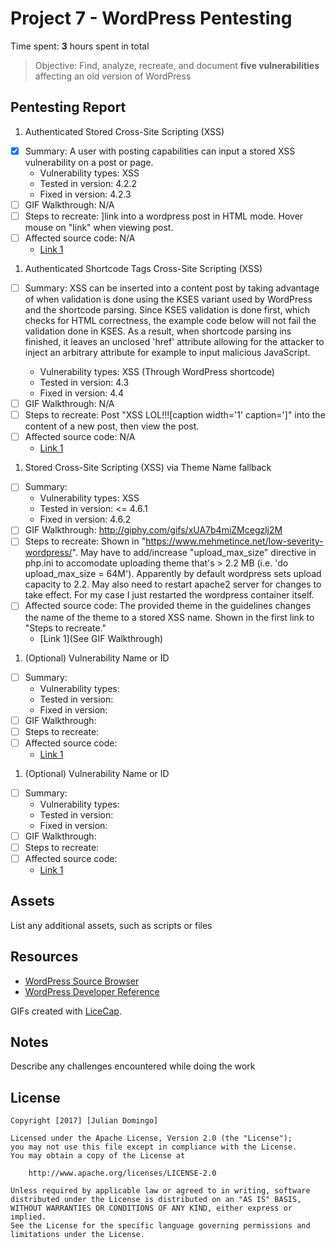 # Project 7 - WordPress Pentesting

Time spent: **3** hours spent in total

> Objective: Find, analyze, recreate, and document **five vulnerabilities** affecting an old version of WordPress

## Pentesting Report

1. Authenticated Stored Cross-Site Scripting (XSS) 
  - [X] Summary: A user with posting capabilities can input a stored XSS vulnerability on a post or page. 
    - Vulnerability types: XSS
    - Tested in version: 4.2.2
    - Fixed in version: 4.2.3
  - [ ] GIF Walkthrough: N/A
  - [ ] Steps to recreate: <a href="[caption code=">]</a><a title=" onmouseover=alert('test')  ">link</a> into a wordpress post in HTML mode. Hover mouse on "link" when viewing post.
  - [ ] Affected source code: N/A
    - [Link 1](https://ibb.co/hwUUDv)

1. Authenticated Shortcode Tags Cross-Site Scripting (XSS) 
  - [ ] Summary: XSS can be inserted into a content post by taking advantage of when validation is done using the KSES variant used by WordPress and the shortcode parsing. Since KSES validation is done first, which checks for HTML correctness, the example code below will not fail the validation done in KSES. As a result, when shortcode parsing ins finished, it leaves an unclosed 'href' attribute allowing for the attacker to inject an arbitrary <a> attribute for example to input malicious JavaScript. 
    - Vulnerability types: XSS (Through WordPress shortcode)
    - Tested in version: 4.3
    - Fixed in version: 4.4
  - [ ] GIF Walkthrough: N/A
  - [ ] Steps to recreate: Post "XSS LOL!!![caption width='1' caption='<a href="' ">]</a><a href="http://onMouseOver='alert(/xss/)' style='display:block;position:absolute;top:0px;left:0px;margin-left:-1000px;margin-top:-1000px;width:99999px;height:99999px;'"></a>" into the content of a new post, then view the post.
  - [ ] Affected source code: N/A
    - [Link 1](http://imgur.com/a/MIeZA)

1. Stored Cross-Site Scripting (XSS) via Theme Name fallback
  - [ ] Summary: 
    - Vulnerability types: XSS
    - Tested in version: <= 4.6.1
    - Fixed in version: 4.6.2
  - [ ] GIF Walkthrough: http://giphy.com/gifs/xUA7b4miZMcegzlj2M
  - [ ] Steps to recreate: Shown in "https://www.mehmetince.net/low-severity-wordpress/". May have to add/increase "upload_max_size" directive in php.ini to accomodate uploading theme that's > 2.2 MB (i.e. 'do upload_max_size = 64M'). Apparently by default wordpress sets upload capacity to 2.2. May also need to restart apache2 server for changes to take effect. For my case I just restarted the wordpress container itself.
  - [ ] Affected source code: The provided theme in the guidelines changes the name of the theme to a stored XSS name. Shown in the first link to "Steps to recreate."
    - [Link 1](See GIF Walkthrough)
1. (Optional) Vulnerability Name or ID
  - [ ] Summary: 
    - Vulnerability types:
    - Tested in version:
    - Fixed in version: 
  - [ ] GIF Walkthrough: 
  - [ ] Steps to recreate: 
  - [ ] Affected source code:
    - [Link 1](https://core.trac.wordpress.org/browser/tags/version/src/source_file.php)
1. (Optional) Vulnerability Name or ID
  - [ ] Summary: 
    - Vulnerability types:
    - Tested in version:
    - Fixed in version: 
  - [ ] GIF Walkthrough: 
  - [ ] Steps to recreate: 
  - [ ] Affected source code:
    - [Link 1](https://core.trac.wordpress.org/browser/tags/version/src/source_file.php) 

## Assets

List any additional assets, such as scripts or files

## Resources

- [WordPress Source Browser](https://core.trac.wordpress.org/browser/)
- [WordPress Developer Reference](https://developer.wordpress.org/reference/)

GIFs created with [LiceCap](http://www.cockos.com/licecap/).

## Notes

Describe any challenges encountered while doing the work

## License

    Copyright [2017] [Julian Domingo]

    Licensed under the Apache License, Version 2.0 (the "License");
    you may not use this file except in compliance with the License.
    You may obtain a copy of the License at

        http://www.apache.org/licenses/LICENSE-2.0

    Unless required by applicable law or agreed to in writing, software
    distributed under the License is distributed on an "AS IS" BASIS,
    WITHOUT WARRANTIES OR CONDITIONS OF ANY KIND, either express or implied.
    See the License for the specific language governing permissions and
    limitations under the License.
